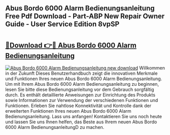 ## Abus Bordo 6000 Alarm Bedienungsanleitung Free Pdf Download - Part-ABP New Repair Owner Guide - User Service Edition 8vpSP

# <h2><a href="http://df0nmv.blite.top/?on=Abus+Bordo+6000+Alarm+Bedienungsanleitung">🔗Download 👉🔴 Abus Bordo 6000 Alarm Bedienungsanleitung</a></h2>

[![Abus Bordo 6000 Alarm Bedienungsanleitung new download](https://i.imgur.com/lujVjoI.png)](http://df0nmv.blite.top/?on=Abus+Bordo+6000+Alarm+Bedienungsanleitung)
Willkommen in der Zukunft Dieses Benutzerhandbuch zeigt die innovativen Merkmale und Funktionen Ihres neuen Abus Bordo 6000 Alarm Bedienungsanleitung. Um mit Ihrem Abus Bordo 6000 Alarm Bedienungsanleitung zu beginnen, lesen Sie bitte diese Bedienungsanleitung vor dem Gebrauch sorgfältig durch. Es enthält detaillierte Anweisungen zur Einrichtung des Produkts sowie Informationen zur Verwendung der verschiedenen Funktionen und Funktionen. Erleben Sie nahtlose Konnektivität und Kontrolle dank der erweiterten Funktionen Ihres neuen Abus Bordo 6000 Alarm Bedienungsanleitung. Lass uns anfangen! Kontaktieren Sie uns noch heute und lassen Sie uns Ihnen helfen, das Beste aus Ihrem neuen Abus Bordo 6000 Alarm BedienungsanleitungD zu machen.
